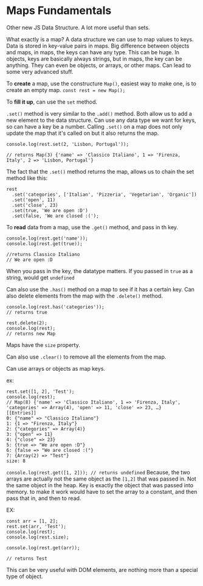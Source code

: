 # Maps Fundamentals

Other new JS Data Structure. A lot more useful than sets.

What exactly is a map? A data structure we can use to map values to keys. Data is stored in key-value pairs in maps. Big difference between objects and maps, in maps, the keys can have any type. This can be huge. In objects, keys are basically always strings, but in maps, the key can be anything. They can even be objects, or arrays, or other maps. Can lead to some very advanced stuff.

To **create** a map, use the constructure `Map()`, easiest way to make one, is to create an empty map.
`const rest = new Map();`

To **fill it up**, can use the `set` method.

`.set()` method is very similar to the `.add()` method. Both allow us to add a new element to the data structure. Can use any data type we want for keys, so can have a key be a number. Calling `.set()` on a map does not only update the map that it's called on but it also returns the map.

```
console.log(rest.set(2, 'Lisbon, Portugal'));

// returns Map(3) {'name' => 'Classico Italiano', 1 => 'Firenza, Italy', 2 => 'Lisbon, Portugal'}
```

The fact that the `.set()` method returns the map, allows us to chain the set method like this:

```
rest
  .set('categories', ['Italian', 'Pizzeria', 'Vegetarian', 'Organic'])
  .set('open', 11)
  .set('close', 23)
  .set(true, 'We are open :D')
  .set(false, 'We are closed :(');
```

To **read** data from a map, use the `.get()` method, and pass in th key.

```
console.log(rest.get('name'));
console.log(rest.get(true));

//returns Classico Italiano
// We are open :D
```

When you pass in the key, the datatype matters. If you passed in `true` as a string, would get `undefined`

Can also use the `.has()` method on a map to see if it has a certain key.
Can also delete elements from the map with the `.delete()` method.

```
console.log(rest.has('categories'));
// returns true

rest.delete(2);
console.log(rest);
// returns new Map
```

Maps have the `size` property.

Can also use `.clear()` to remove all the elements from the map.

Can use arrays or objects as map keys.

ex:

```
rest.set([1, 2], 'Test');
console.log(rest);
// Map(8) {'name' => 'Classico Italiano', 1 => 'Firenza, Italy', 'categories' => Array(4), 'open' => 11, 'close' => 23, …}
[[Entries]]
0: {"name" => "Classico Italiano"}
1: {1 => "Firenza, Italy"}
2: {"categories" => Array(4)}
3: {"open" => 11}
4: {"close" => 23}
5: {true => "We are open :D"}
6: {false => "We are closed :("}
7: {Array(2) => "Test"}
size: 8
```

`console.log(rest.get([1, 2])); // returns undefined`
Because, the two arrays are actually not the same object as the `[1,2]` that was passed in. Not the same object in the heap. Key is exactly the object that was passed into memory.
to make it work would have to set the array to a constant, and then pass that in, and then to read.

EX:

```
const arr = [1, 2];
rest.set(arr, 'Test');
console.log(rest);
console.log(rest.size);

console.log(rest.get(arr));

// returns Test
```

This can be very useful with DOM elements, are nothing more than a special type of object.
